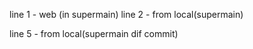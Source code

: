 line 1 - web (in supermain)
line 2 - from local(supermain)

line 5 - from local(supermain dif commit)